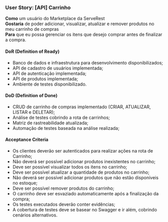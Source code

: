 ### User Story: [API] Carrinho


**Como** um usuário do Marketplace da ServeRest  
**Gostaria** de poder adicionar, visualizar, atualizar e remover produtos no meu carrinho de compras  
**Para** que eu possa gerenciar os itens que desejo comprar antes de finalizar a compra.

#### DoR (Definition of Ready)
- Banco de dados e infraestrutura para desenvolvimento disponibilizados;
- API de cadastro de usuários implementada;
- API de autenticação implementada;
- API de produtos implementada;
- Ambiente de testes disponibilizado.

#### DoD (Definition of Done)
- CRUD de carrinho de compras implementado (CRIAR, ATUALIZAR, LISTAR e DELETAR);
- Análise de testes cobrindo a rota de carrinhos;
- Matriz de rastreabilidade atualizada;
- Automação de testes baseada na análise realizada;

#### Acceptance Criteria
- Os clientes deverão ser autenticados para realizar ações na rota de Carrinho;
- Não deverá ser possível adicionar produtos inexistentes no carrinho;
- Deve ser possível visualizar todos os itens no carrinho;
- Deve ser possível atualizar a quantidade de produtos no carrinho;
- Não deverá ser possível adicionar produtos que não estão disponíveis no estoque;
- Deve ser possível remover produtos do carrinho;
- O carrinho deve ser esvaziado automaticamente após a finalização da compra;
- Os testes executados deverão conter evidências;
- A cobertura de testes deve se basear no Swagger e ir além, cobrindo cenários alternativos.

